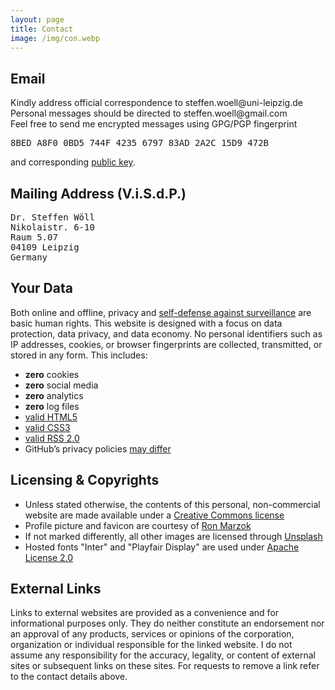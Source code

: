 ```yaml
---
layout: page
title: Contact
image: /img/con.webp
---
```


<h2>Email</h2>
<div class="box-success">
Kindly address official correspondence to <span class="pref"><i class="far fa-envelope"></i>steffen.woell@uni-leipzig.de</span><br/>Personal messages should be directed to <span class="pref"><i class="far fa-envelope"></i>steffen.woell@gmail.com</span>
</div>

<div class="box-note cboxa">
Feel free to send me encrypted messages using GPG/PGP fingerprint <pre><i class="fas fa-fingerprint"></i>8BED A8F0 0BD5 744F 4235 6797 83AD 2A2C 15D9 472B</pre>and corresponding <a href="/doc/sw_pgp_public_key.asc" target="_blank">public key</a>.
</div>

<h2>Mailing Address (V.i.S.d.P.)</h2>
<div class="box-note cboxa">
<pre>
Dr. Steffen Wöll
Nikolaistr. 6-10
Raum 5.07
04109 Leipzig
Germany
</pre>
</div>

<h2>Your Data</h2>
<div class="box-success cboxb">
Both online and offline, privacy and <a href="https://ssd.eff.org/" target="_blank">self-defense against surveillance<i class="fas fa-external-link-alt"></i></a> are basic human rights. This website is designed with a focus on data protection, data privacy, and data economy. No personal identifiers such as IP addresses, cookies, or browser fingerprints are collected, transmitted, or stored in any form. This includes:
  <ul class="fa-ul">
    <li><span class="fa-li"><i class="fas fa-cookie-bite"></i></span><b>zero</b> cookies</li>
    <li><span class="fa-li"><i class="fas fa-thumbs-down"></i></span><b>zero</b> social media</li>
    <li><span class="fa-li"><i class="fas fa-ghost"></i></span><b>zero</b> analytics</li>
    <li><span class="fa-li"><i class="fas fa-dumpster-fire"></i></span><b>zero</b> log files</li>
    <li><span class="fa-li"><i class="fab fa-html5"></i></span><a href="https://validator.w3.org/nu/?doc=https%3A%2F%2Fsteffenwoell.github.io%2F" target="_blank">valid HTML5<i class="fas fa-external-link-alt"></i></a></li>
    <li><span class="fa-li"><i class="fab fa-css3-alt"></i></span><a href="https://jigsaw.w3.org/css-validator/validator?uri=https%3A%2F%2Fsteffenwoell.github.io" target="_blank">valid CSS3<i class="fas fa-external-link-alt"></i></a></li>
    <li><span class="fa-li"><i class="fas fa-rss"></i></span><a href="https://www.rssboard.org/rss-validator/check.cgi?url=https%3A//steffenwoell.github.io/feed.xml" target="_blank">valid RSS 2.0<i class="fas fa-external-link-alt"></i></a></li>
    <!-- //Not quite, still some font contrast issues to solve// <li><span class="fa-li"><i class="fas fa-universal-access"></i></span><b>accessible</b> design</li>-->
    <li><span class="fa-li"><i class="fab fa-github"></i></span>GitHub&#8217;s privacy policies <a href="https://docs.github.com/en/pages/getting-started-with-github-pages/about-github-pages#data-collection" target="_blank">may differ<i class="fas fa-external-link-alt"></i></a></li>
</div>

<h2>Licensing & Copyrights</h2>
<div class="box-warning cboxa">
<ul>
<li>Unless stated otherwise, the contents of this personal, non-commercial website are made available under a <a rel="license" href="https://creativecommons.org/licenses/by-nc/4.0/" title="Creative Commons" target="_blank">Creative Commons license<i class="fas fa-external-link-alt"></i></a></li>
<li>Profile picture and favicon are courtesy of <a href="https://www.ronmarzok.de/ueber" target="_blank">Ron Marzok<i class="fas fa-external-link-alt"></i></a></li>
<li>If not marked differently, all other images are licensed through <a href="https://unsplash.com/license" target="_blank">Unsplash<i class="fas fa-external-link-alt"></i></a></li>
<li>Hosted fonts "Inter" and "Playfair Display" are used under <a href="/css/fonts/LICENSE-2.0.txt">Apache License 2.0<i class="far fa-file"></i></a></li>
</ul>
</div>

<h2>External Links</h2>
<div class="box-warning cboxa">
Links to external websites are provided as a convenience and for informational purposes only. They do neither constitute an endorsement nor an approval of any products, services or opinions of the corporation, organization or individual responsible for the linked website. I do not assume any responsibility for the accuracy, legality, or content of external sites or subsequent links on these sites. For requests to remove a link refer to the contact details above.
</div>
